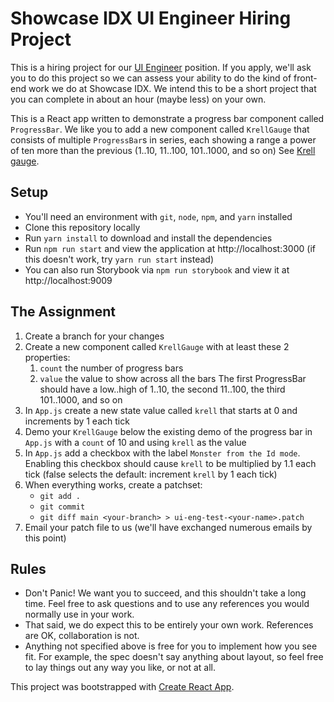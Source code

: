 # Showcase IDX UI Engineer Hiring Project

This is a hiring project for our [UI Engineer](https://jobs.lever.co/showcaseidx/78478505-8661-4dd6-a7cf-c7b510b697f1) position.
If you apply, we'll ask you to do this project so we can assess your ability to do the kind of front-end work we do at Showcase IDX. We intend this to be a short project that you can complete in about an hour (maybe less) on your own.

This is a React app written to demonstrate a progress bar component called `ProgressBar`. We like you to add a new component called `KrellGauge`
that consists of multiple `ProgressBar`s in series, each showing a range a power of ten more than the previous (1..10, 11..100, 101..1000, and so on) See [Krell gauge](https://www.youtube.com/watch?v=fE1aOHRwbuk).

## Setup

- You'll need an environment with `git`, `node`, `npm`, and `yarn` installed
- Clone this repository locally
- Run `yarn install` to download and install the dependencies
- Run `npm run start` and view the application at http://localhost:3000 (if this doesn't work, try `yarn run start` instead)
- You can also run Storybook via `npm run storybook` and view it at http://localhost:9009

## The Assignment

1. Create a branch for your changes
1. Create a new component called `KrellGauge` with at least these 2 properties:
    1. `count` the number of progress bars
    1. `value` the value to show across all the bars
    The first ProgressBar should have a low..high of 1..10, the second 11..100, the third 101..1000, and so on
1. In `App.js` create a new state value called `krell` that starts at 0 and increments by 1 each tick
1. Demo your `KrellGauge` below the existing demo of the progress bar in `App.js` with a `count` of 10 and using `krell` as the value
1. In `App.js` add a checkbox with the label `Monster from the Id mode`. Enabling this checkbox should cause `krell` to be multiplied by 1.1 each tick (false selects the default: increment `krell` by 1 each tick)
1. When everything works, create a patchset:
    * `git add .`
    * `git commit`
    * `git diff main <your-branch> > ui-eng-test-<your-name>.patch`
1. Email your patch file to us (we'll have exchanged numerous emails by this point)

## Rules

- Don't Panic! We want you to succeed, and this shouldn't take a long time. Feel free to ask questions and to use any references you would normally use in your work.
- That said, we do expect this to be entirely your own work.  References are OK, collaboration is not.
- Anything not specified above is free for you to implement how you see fit. For example, the spec doesn't say anything about layout, so feel free to lay things out any way you like, or not at all.
  

This project was bootstrapped with [Create React App](https://github.com/facebookincubator/create-react-app).



